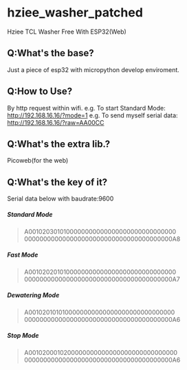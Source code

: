 # hziee_washer_patched
Hziee TCL Washer Free With ESP32(Web)

## Q:What's the base?
Just a piece of esp32 with micropython develop enviroment.

## Q:How to Use?
By http request within wifi.
e.g. To start Standard Mode: http://192.168.16.16/?mode=1
e.g. To send myself serial data: http://192.168.16.16/?raw=AA00CC

## Q:What's the extra lib.?
Picoweb(for the web)

## Q:What's the key of it?
Serial data below with baudrate:9600

##### Standard Mode
>A0010203010100000000000000000000000000000
000000000000000000000000000000000000000A8


##### Fast Mode
>A0010202010100000000000000000000000000000
000000000000000000000000000000000000000A7

##### Dewatering Mode
>A0010201010100000000000000000000000000000
000000000000000000000000000000000000000A6

##### Stop Mode
>A0010200010200000000000000000000000000000
000000000000000000000000000000000000000A6



